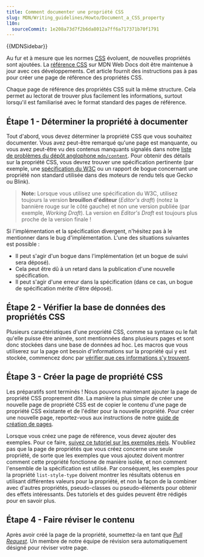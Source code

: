```yaml
---
title: Comment documenter une propriété CSS
slug: MDN/Writing_guidelines/Howto/Document_a_CSS_property
l10n:
  sourceCommit: 1e208a73d7f2b6da8012a7ff6a717371b70f1791
---
```


{{MDNSidebar}}

Au fur et à mesure que les normes [CSS](/fr/docs/Web/CSS) évoluent, de nouvelles propriétés sont ajoutées. La [référence CSS](/fr/docs/Web/CSS/Reference) sur MDN Web Docs doit être maintenue à jour avec ces développements. Cet article fournit des instructions pas à pas pour créer une page de référence des propriétés CSS.

Chaque page de référence des propriétés CSS suit la même structure. Cela permet au lectorat de trouver plus facilement les informations, surtout lorsqu'il est familiarisé avec le format standard des pages de référence.

## Étape 1 - Déterminer la propriété à documenter

Tout d'abord, vous devez déterminer la propriété CSS que vous souhaitez documenter. Vous avez peut-être remarqué qu'une page est manquante, ou vous avez peut-être vu des contenus manquants signalés dans notre [liste de problèmes du dépôt anglophone `mdn/content`](https://github.com/mdn/content/issues). Pour obtenir des détails sur la propriété CSS, vous devrez trouver une spécification pertinente (par exemple, une [spécification du W3C](https://www.w3.org/Style/CSS/) ou un rapport de bogue concernant une propriété non standard utilisée dans des moteurs de rendu tels que Gecko ou Blink).

> **Note:** Lorsque vous utilisez une spécification du W3C, utilisez toujours la version **brouillon d'éditeur** (<i lang="en">Editor's draft</i>) (notez la bannière rouge sur le côté gauche) et non une version publiée (par exemple, <i lang="en">Working Draft</i>). La version en <i lang="en">Editor's Draft</i> est toujours plus proche de la version finale&nbsp;!

Si l'implémentation et la spécification divergent, n'hésitez pas à le mentionner dans le bug d'implémentation. L'une des situations suivantes est possible&nbsp;:

- Il peut s'agir d'un bogue dans l'implémentation (et un bogue de suivi sera déposé).
- Cela peut être dû à un retard dans la publication d'une nouvelle spécification.
- Il peut s'agir d'une erreur dans la spécification (dans ce cas, un bogue de spécification mérite d'être déposé).

## Étape 2 - Vérifier la base de données des propriétés CSS

Plusieurs caractéristiques d'une propriété CSS, comme sa syntaxe ou le fait qu'elle puisse être animée, sont mentionnées dans plusieurs pages et sont donc stockées dans une base de données ad hoc. Les macros que vous utiliserez sur la page ont besoin d'informations sur la propriété qui y est stockée, commencez donc par [vérifier que ces informations s'y trouvent](https://github.com/mdn/data/blob/main/docs/updating_css_json.md).

## Étape 3 - Créer la page de propriété CSS

Les préparatifs sont terminés&nbsp;! Nous pouvons maintenant ajouter la page de propriété CSS proprement dite. La manière la plus simple de créer une nouvelle page de propriété CSS est de copier le contenu d'une page de propriété CSS existante et de l'éditer pour la nouvelle propriété. Pour créer une nouvelle page, reportez-vous aux instructions de notre [guide de création de pages](/fr/docs/MDN/Writing_guidelines/Howto/Creating_moving_deleting).

Lorsque vous créez une page de référence, vous devez ajouter des exemples. Pour ce faire, [suivez ce tutoriel sur les exemples réels](/fr/docs/MDN/Writing_guidelines/Page_structures/Live_samples). N'oubliez pas que la page de propriétés que vous créez concerne une seule propriété, de sorte que les exemples que vous ajoutez doivent montrer comment cette propriété fonctionne de manière isolée, et non comment l'ensemble de la spécification est utilisé. Par conséquent, les exemples pour la propriété `list-style-type` doivent montrer les résultats obtenus en utilisant différentes valeurs pour la propriété, et non la façon de la combiner avec d'autres propriétés, pseudo-classes ou pseudo-éléments pour obtenir des effets intéressants. Des tutoriels et des guides peuvent être rédigés pour en savoir plus.

## Étape 4 - Faire réviser le contenu

Après avoir créé la page de la propriété, soumettez-la en tant que [<i lang="en">Pull Request</i>](https://docs.github.com/fr/pull-requests/collaborating-with-pull-requests/proposing-changes-to-your-work-with-pull-requests/creating-a-pull-request). Un membre de notre équipe de révision sera automatiquement désigné pour réviser votre page.
